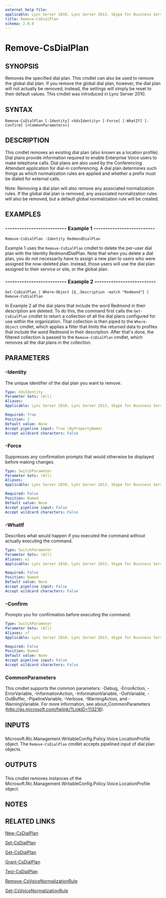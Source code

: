 ```yaml
---
external help file: 
applicable: Lync Server 2010, Lync Server 2013, Skype for Business Server 2015
title: Remove-CsDialPlan
schema: 2.0.0
---
```


# Remove-CsDialPlan

## SYNOPSIS
Removes the specified dial plan.
This cmdlet can also be used to remove the global dial plan.
If you remove the global dial plan, however, the dial plan will not actually be removed; instead, the settings will simply be reset to their default values.
This cmdlet was introduced in Lync Server 2010.


## SYNTAX

```
Remove-CsDialPlan [-Identity] <XdsIdentity> [-Force] [-WhatIf] [-Confirm] [<CommonParameters>]
```

## DESCRIPTION
This cmdlet removes an existing dial plan (also known as a location profile).
Dial plans provide information required to enable Enterprise Voice users to make telephone calls.
Dial plans are also used by the Conferencing Attendant application for dial-in conferencing.
A dial plan determines such things as which normalization rules are applied and whether a prefix must be dialed for external calls.

Note: Removing a dial plan will also remove any associated normalization rules.
If the global dial plan is removed, any associated normalization rules will also be removed, but a default global normalization rule will be created.


## EXAMPLES

### -------------------------- Example 1 --------------------------
```
Remove-CsDialPlan -Identity RedmondDialPlan
```

Example 1 uses the `Remove-CsDialPlan` cmdlet to delete the per-user dial plan with the Identity RedmondDialPlan.
Note that when you delete a dial plan, you do not necessarily have to assign a new plan to users who were assigned the now-deleted plan.
Instead, those users will use the dial plan assigned to their service or site, or the global plan.


### -------------------------- Example 2 --------------------------
```
Get-CsDialPlan | Where-Object {$_.Description -match "Redmond"} | Remove-CsDialPlan
```

In Example 2 all the dial plans that include the word Redmond in their description are deleted.
To do this, the command first calls the `Get-CsDialPlan` cmdlet to return a collection of all the dial plans configured for use within the organization.
That collection is then piped to the `Where-Object` cmdlet, which applies a filter that limits the returned data to profiles that include the word Redmond in their description.
After that's done, the filtered collection is passed to the `Remove-CsDialPlan` cmdlet, which removes all the dial plans in the collection.


## PARAMETERS

### -Identity
The unique identifier of the dial plan you want to remove.

```yaml
Type: XdsIdentity
Parameter Sets: (All)
Aliases: 
Applicable: Lync Server 2010, Lync Server 2013, Skype for Business Server 2015

Required: True
Position: 2
Default value: None
Accept pipeline input: True (ByPropertyName)
Accept wildcard characters: False
```

### -Force
Suppresses any confirmation prompts that would otherwise be displayed before making changes.

```yaml
Type: SwitchParameter
Parameter Sets: (All)
Aliases: 
Applicable: Lync Server 2010, Lync Server 2013, Skype for Business Server 2015

Required: False
Position: Named
Default value: None
Accept pipeline input: False
Accept wildcard characters: False
```

### -WhatIf
Describes what would happen if you executed the command without actually executing the command.

```yaml
Type: SwitchParameter
Parameter Sets: (All)
Aliases: wi
Applicable: Lync Server 2010, Lync Server 2013, Skype for Business Server 2015

Required: False
Position: Named
Default value: None
Accept pipeline input: False
Accept wildcard characters: False
```

### -Confirm
Prompts you for confirmation before executing the command.

```yaml
Type: SwitchParameter
Parameter Sets: (All)
Aliases: cf
Applicable: Lync Server 2010, Lync Server 2013, Skype for Business Server 2015

Required: False
Position: Named
Default value: None
Accept pipeline input: False
Accept wildcard characters: False
```

### CommonParameters
This cmdlet supports the common parameters: -Debug, -ErrorAction, -ErrorVariable, -InformationAction, -InformationVariable, -OutVariable, -OutBuffer, -PipelineVariable, -Verbose, -WarningAction, and -WarningVariable. For more information, see about_CommonParameters (http://go.microsoft.com/fwlink/?LinkID=113216).

## INPUTS

###  
Microsoft.Rtc.Management.WritableConfig.Policy.Voice.LocationProfile object.
The `Remove-CsDialPlan` cmdlet accepts pipelined input of dial plan objects.

## OUTPUTS

###  
This cmdlet removes instances of the Microsoft.Rtc.Management.WritableConfig.Policy.Voice.LocationProfile object.

## NOTES

## RELATED LINKS

[New-CsDialPlan]()

[Set-CsDialPlan]()

[Get-CsDialPlan]()

[Grant-CsDialPlan]()

[Test-CsDialPlan]()

[Remove-CsVoiceNormalizationRule]()

[Get-CsVoiceNormalizationRule]()
